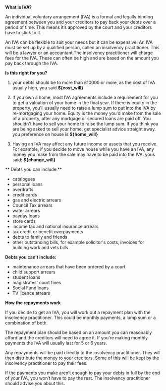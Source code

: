 **What is IVA?**

  An individual voluntary arrangement (IVA) is a formal and legally binding agreement between you and your creditors to pay back your debts over a period of time. This means it’s approved by the court and your creditors have to stick to it.
  
  An IVA can be flexible to suit your needs but it can be expensive. An IVA must be set up by a qualified person, called an insolvency practitioner. This will be a lawyer or an accountant.The insolvency practitioner will charge fees for the IVA. These can often be high and are based on the amount you pay back through the IVA. 
  
  **Is this right for you?**
  
  1. your debts should be to more than £10000 or more, as the cost of IVA usually high, you said **${cost_will}**
  
  2. If you own a home, most IVA agreements include a requirement for you to get a valuation of your home in the final year. If there is equity in the property, you'll usually need to raise a lump sum to put into the IVA by re-mortgaging your home. Equity is the money you'd make from the sale of a property, after any mortgage or secured loans are paid off. You shouldn't have to sell your home to raise the lump sum. If you think you are being asked to sell your home, get specialist advice straight away. you preference on house is **${home_will}**
  
  3. Having an IVA may affect any future income or assets that you receive. For example, if you decide to move house while you have an IVA, any money you make from the sale may have to be paid into the IVA. yous said: **${change_will}**
  
** Debts you can include:**

- catalogues
- personal loans
- overdrafts
- credit cards
- gas and electric arrears
- Council Tax arrears
- water arrears
- payday loans
- store cards
- income tax and national insurance arrears
- tax credit or benefit overpayments
- debts to family and friends
- other outstanding bills, for example solicitor's costs, invoices for building work and vets bills

**Debts you can’t include:**

 - maintenance arrears that have been ordered by a court
 - child support arrears
 - student loans
 - magistrates' court fines
 - Social Fund loans
 - TV licence arrears

**How the repayments work**

If you decide to get an IVA, you will work out a repayment plan with the insolvency practitioner. This could be monthly payments, a lump sum or a combination of both.

The repayment plan should be based on an amount you can reasonably afford and the creditors will need to agree it. If you're making monthly payments the IVA will usually last for 5 or 6 years.

Any repayments will be paid directly to the insolvency practitioner. They will then distribute the money to your creditors. Some of this will be kept by the insolvency practitioner to pay their fees.

If the payments you make aren’t enough to pay your debts in full by the end of your IVA, you won’t have to pay the rest. The insolvency practitioner should advise you about this.
  

